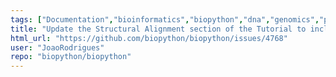 ```yaml
---
tags: ["Documentation","bioinformatics","biopython","dna","genomics","phylogenetics","protein","protein-structure","python","sequence-alignment"]
title: "Update the Structural Alignment section of the Tutorial to include CEAlign"
html_url: "https://github.com/biopython/biopython/issues/4768"
user: "JoaoRodrigues"
repo: "biopython/biopython"
---
```


